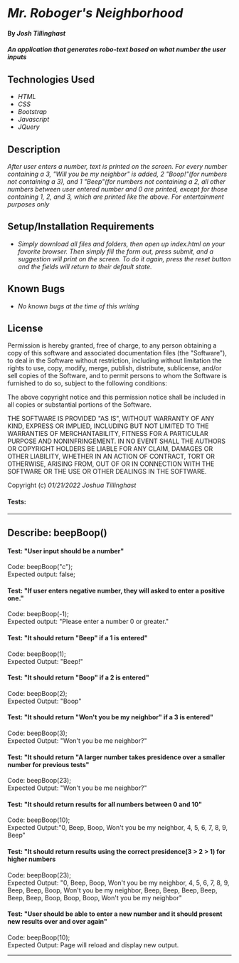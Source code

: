 # _Mr. Roboger's Neighborhood_

#### By _**Josh Tillinghast**_

#### _An application that generates robo-text based on what number the user inputs_

## Technologies Used

* _HTML_
* _CSS_
* _Bootstrap_
* _Javascript_
* _JQuery_

## Description

_After user enters a number, text is printed on the screen. For every number containing a 3, "Will you be my neighbor" is added, 2 "Boop!"(for numbers not containing a 3), and 1 "Beep"(for numbers not containing a 2, all other numbers between user entered number and 0 are printed, except for those containing 1, 2, and 3, which are printed like the above. For entertainment purposes only_

## Setup/Installation Requirements

* _Simply download all files and folders, then open up index.html on your favorite browser. Then simply fill the form out, press submit, and a suggestion will print on the screen. To do it again, press the reset button and the fields will return to their default state._




## Known Bugs

* _No known bugs at the time of this writing_


## License

Permission is hereby granted, free of charge, to any person obtaining a copy of this software and associated documentation files (the "Software"), to deal in the Software without restriction, including without limitation the rights to use, copy, modify, merge, publish, distribute, sublicense, and/or sell copies of the Software, and to permit persons to whom the Software is furnished to do so, subject to the following conditions:

The above copyright notice and this permission notice shall be included in all copies or substantial portions of the Software.

THE SOFTWARE IS PROVIDED "AS IS", WITHOUT WARRANTY OF ANY KIND, EXPRESS OR IMPLIED, INCLUDING BUT NOT LIMITED TO THE WARRANTIES OF MERCHANTABILITY, FITNESS FOR A PARTICULAR PURPOSE AND NONINFRINGEMENT. IN NO EVENT SHALL THE AUTHORS OR COPYRIGHT HOLDERS BE LIABLE FOR ANY CLAIM, DAMAGES OR OTHER LIABILITY, WHETHER IN AN ACTION OF CONTRACT, TORT OR OTHERWISE, ARISING FROM, OUT OF OR IN CONNECTION WITH THE SOFTWARE OR THE USE OR OTHER DEALINGS IN THE SOFTWARE.

Copyright (c) _01/21/2022_ _Joshua Tillinghast_
#### Tests:
---------------------------------------------------------------------------------------------
## Describe: beepBoop()

#### Test: "User input should be a number"
Code: beepBoop("c");\
Expected output: false;

#### Test: "If user enters negative number, they will asked to enter a positive one."
Code: beepBoop(-1);\
Expected output: "Please enter a number 0 or greater."

#### Test: "It should return "Beep" if a 1 is entered"
Code: beepBoop(1);\
Expected Output: "Beep!" 

#### Test: "It should return "Boop" if a 2 is entered"
Code: beepBoop(2);\
Expected Output: "Boop" 

#### Test: "It should return "Won't you be my neighbor" if a 3 is entered"
Code: beepBoop(3);\
Expected Output: "Won't you be me neighbor?"

#### Test: "It should return "A larger number takes presidence over a smaller number for previous tests"
Code: beepBoop(23);\
Expected Output: "Won't you be me neighbor?"

#### Test: "It should return results for all numbers between 0 and 10"
Code: beepBoop(10);\
Expected Output:"0, Beep, Boop, Won't you be my neighbor, 4, 5, 6, 7, 8, 9, Beep"

#### Test: "It should return results using the correct presidence(3 > 2 > 1) for higher numbers
Code: beepBoop(23);\
Expected Output: "0, Beep, Boop, Won't you be my neighbor, 4, 5, 6, 7, 8, 9, Beep, Beep, Boop, Won't you be my neighbor, Beep, Beep, Beep, Beep, Beep, Beep, Boop, Boop, Boop, Won't you be my neighbor"

#### Test: "User should be able to enter a new number and it should present new results over and over again"
Code: beepBoop(10);\
Expected Output: Page will reload and display new output.


----------------------------------------------------------------------------------------------------







